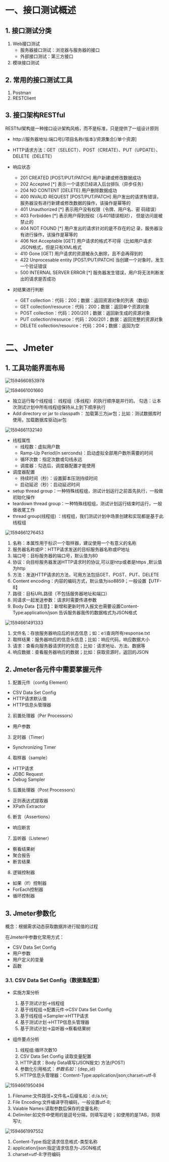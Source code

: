 # 一、接口测试概述

## 1. 接口测试分类

1. Web接口测试
   - 服务器接口测试：浏览器与服务器的接口
   - 外部接口测试：第三方接口
2. 模块接口测试

## 2. 常用的接口测试工具

1. Postman
2. RESTClient

## 3. 接口架构RESTful

RESTful架构是一种接口设计架构风格，而不是标准，只是提供了一组设计原则

- http://服务器地址:端口号[/项目名称/版本]/资源集合[/单个资源]

- HTTP请求方法：GET（SELECT）、POST（CREATE）、PUT（UPDATE）、DELETE（DELETE）
- 响应状态
  - 201
    CREATED
    [POST/PUT/PATCH] 用户新建或修改数据成功
  - 202 Accepted [\*]
    表示一个请求已经进入后台排队（异步任务）
  - 204 NO
    CONTENT
    [DELETE] 用户删除数据成功
  - 400 INVALID
    REQUEST
    [POST/PUT/PATCH]
    用户发出的请求有错误，服务器没有进行新建或修改数据的操作，该操作是幂等的
  - 401
    Unauthorized
    [\*]
    表示用户没有权限（令牌、用户名、密
    码错误）
  - 403
    Forbidden
    [\*]
    表示用户得到授权（与401错误相对），
    但是访问是被禁止的
  - 404 NOT
    FOUND
    [\*]
    用户发出的请求针对的是不存在的记
    录，服务器没有进行操作，该操作是幂等的
  - 406 Not
    Acceptable
    [GET]
    用户请求的格式不可得（比如用户请求
    JSON格式，但是只有XML格式
  - 410 Gone [GET]
    用户请求的资源被永久删除，且不会再得到的
  - 422
    Unprocesable
    entity
    [POST/PUT/PATCH] 当创建一个对象时，发生一个验证错误
  - 500
    INTERNAL
    SERVER
    ERROR
    [\*]
    服务器发生错误，用户将无法判断发出的请求是否成功
- 对结果进行判断
  - GET collection：代码：200；数据：返回资源对象的列表（数组）
  - GET collection/resource：代码：200；数据：返回单个资源对象
  - POST collection：代码：200/201；数据：返回新生成的资源对象
  - PUT collection/resource：代码：200/201；数据：返回完整的资源对象
  - DELETE collection/resource：代码：204；数据：返回为空

# 二、Jmeter

## 1. 工具功能界面布局

![1594660853978](03_接口测试.assets/1594660853978.png)

![1594661001660](03_接口测试.assets/1594661001660.png)

- 独立运行每个线程组：
  线程组（多线程）的执行顺序是并行的。
  勾选：让本次测试计划中所有线程组保持从上到下顺序执行
- Add directory or jar to classpath：
  加载第三方jar包；比如：测试数据库时使用，加载数据库驱动jar包

![1594661132140](03_接口测试.assets/1594661132140.png)

- 线程属性
  - 线程数：虚拟用户数
  - Ramp-Up Period(in serconds)：启动虚拟全部用户数所需要的时间
  - 循环次数：指定次数或勾线永远
  - 调度器：勾选后，调度器配置才能使用
- 调度器配置
  - 持续时间（秒）：设置脚本压测持续时间
  - 启动延迟（秒）：启动延迟时间
- setup thread group：一种特殊线程组，测试计划运行之前首先执行，一般做初始化操作
- teardown thread group：一种特殊线程组，测试计划运行结束时运行，一般做收尾工作
- thread group(线程组) ：线程组，我们测试计划中场景创建和实现都是基于此线程组

![1594661276453](03_接口测试.assets/1594661276453.png)

1. 名称：本属性用于标识一个取样器，建议使用一个有意义的名称
2. 服务器名称或IP：HTTP请求发送的目标服务器名称或IP地址
3. 端口号：目标服务器的端口号，默认值为80 
4. 协议：向目标服务器发送HTTP请求时的协议,可以是http或者是https ,默认值为http 
5. 方法：发送HTTP请求的方法，可用方法包括GET、POST、PUT、DELETE
6. Content encoding：内容的编码方式，默认值为iso8859；一般设置【UTF-8】
7. 路径：目标URL路径（不包括服务器地址和端口）
8. 同请求一起发送参数：请求时需要传递参数
9. Body Data【注意】：新增和更新时传入报文也需要设置Content-Type:application/json
  告诉服务器我传的数据格式为JSON格式

![1594661491333](03_接口测试.assets/1594661491333.png)

1. 文件名：存放服务器响应后的状态信息；如：e:\查询所有response.txt
2. 取样结果：服务器响应的信息头信息；比如：响应代码，响应数据大小
3. 请求：查看向服务器请求时的信息；比如：请求地址、方法、数据等
4. 响应数据：查看服务器响应的数据；比如：获取资源时，返回的JSON

## 2. Jmeter各元件中需要掌握元件

1. 配置元件（config Element）
  - CSV Data Set Config
  - HTTP请求默认值
  - HTTP信息头管理器
2. 前置处理器（Per Processors）
  - 用户参数
3. 定时器（Timer）
  - Synchronizing Timer
4. 取样器（sample）
  - HTTP请求
  - JDBC Request
  - Debug Sampler
5. 后置处理器（Post Processors）
  - 正则表达式提取器
  - XPath Extractor
6. 断言（Assertions）
  - 响应断言
7. 监听器（Listener）
  - 察看结果树
  - 聚合报告
  - 断言结果
8. 逻辑控制器
  - 如果（If）控制器
  - ForEach控制器
  - 循环控制器

## 3. Jmeter参数化

概念：根据需求动态获取数据并进行赋值的过程

在Jmeter中参数化常用方式：

- CSV Data Set Config
- 用户参数
- 用户定义的变量
- 函数

### 3.1. CSV Data Set Config（数据集配置）

- 实施方案分析
  1. 基于测试计划->线程组
  2. 基于线程组->配置元件->CSV Data Set Config
  3. 基于线程组->Sampler->HTTP请求
  4. 基于测试计划->HTTP信息头管理器
  5. 基于测试计划->监听器->察看结果树

- 组件要点分析
  1. 线程组:循环次数10
  2. CSV Data Set Config 读取变量配置
  3. HTTP请求：Body Data填写(JSON报文) 方法(POST)
  4. 参数化引用格式：${参数名} 如：${dep_id}
  5. HTTP信息头管理器：Content-Type:application/json;charset=utf-8

![1594661950494](03_接口测试.assets/1594661950494.png)

1. Filename:文件路径+文件名+后缀名如：d:/a.txt;
2. File Encoding:文件编译字符编码，一般设置utf-8;
3. Vaiable Names:读取参数后保存的变量名称;
4. Delimiter:如文件中使用的是逗号分隔，则填写逗号；如使用的是TAB，则填写\t;

![1594661997552](03_接口测试.assets/1594661997552.png)

1. Content-Type:指定请求信息格式-类型名称
2. application/json:指定请求信息为-JSON格式
3. charset=utf-8:字符编码